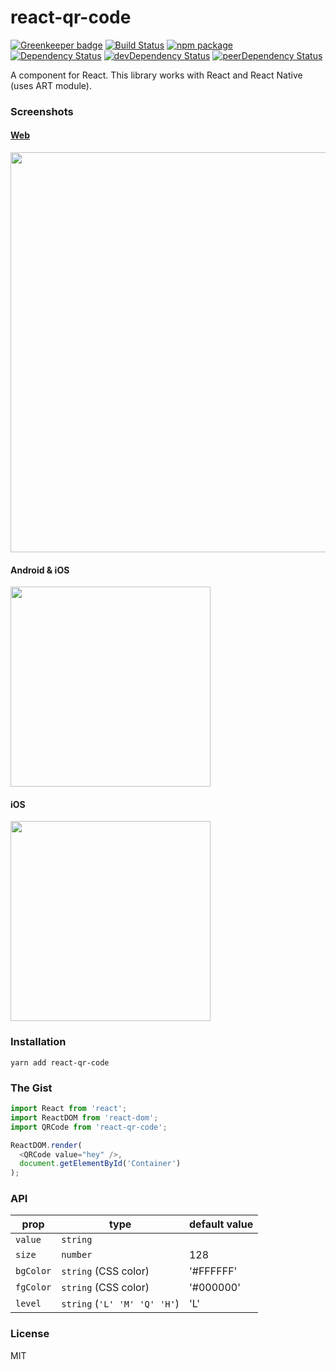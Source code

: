 # react-qr-code

[![Greenkeeper badge](https://badges.greenkeeper.io/rtkhanas/react-qr-code.svg)](https://greenkeeper.io/)
[![Build Status](https://travis-ci.org/rtkhanas/react-qr-code.svg?branch=master)](https://travis-ci.org/rtkhanas/react-qr-code)
[![npm package](https://badge.fury.io/js/react-qr-code.svg)](https://www.npmjs.org/package/react-qr-code)
[![Dependency Status](https://david-dm.org/rtkhanas/react-qr-code.svg)](https://david-dm.org/rtkhanas/react-qr-code)
[![devDependency Status](https://david-dm.org/rtkhanas/react-qr-code/dev-status.svg)](https://david-dm.org/rtkhanas/react-qr-code#info=devDependencies)
[![peerDependency Status](https://david-dm.org/rtkhanas/react-qr-code/peer-status.svg)](https://david-dm.org/rtkhanas/react-qr-code#info=peerDependencies)

A <QRCode /> component for React. This library works with React and React Native (uses ART module).

### Screenshots

#### [Web](https://rtkhanas.github.io/react-qr-code/)

<img src="https://github.com/rtkhanas/react-qr-code/blob/master/demo-web.png" width="640" />

#### Android & iOS

<img src="https://github.com/rtkhanas/react-qr-code/blob/master/demo-android.png" width="320" />

#### iOS

<img src="https://github.com/rtkhanas/react-qr-code/blob/master/demo-ios.png" width="320" />

### Installation

```
yarn add react-qr-code
```

### The Gist

```javascript
import React from 'react';
import ReactDOM from 'react-dom';
import QRCode from 'react-qr-code';

ReactDOM.render(
  <QRCode value="hey" />,
  document.getElementById('Container')
);
```

### API

prop        | type                         | default value
------------|------------------------------|--------------
`value`     | `string`                     |
`size`      | `number`                     | 128
`bgColor`   | `string` (CSS color)         | '#FFFFFF'
`fgColor`   | `string` (CSS color)         | '#000000'
`level`     | `string` (`'L' 'M' 'Q' 'H'`) | 'L'

### License

MIT
